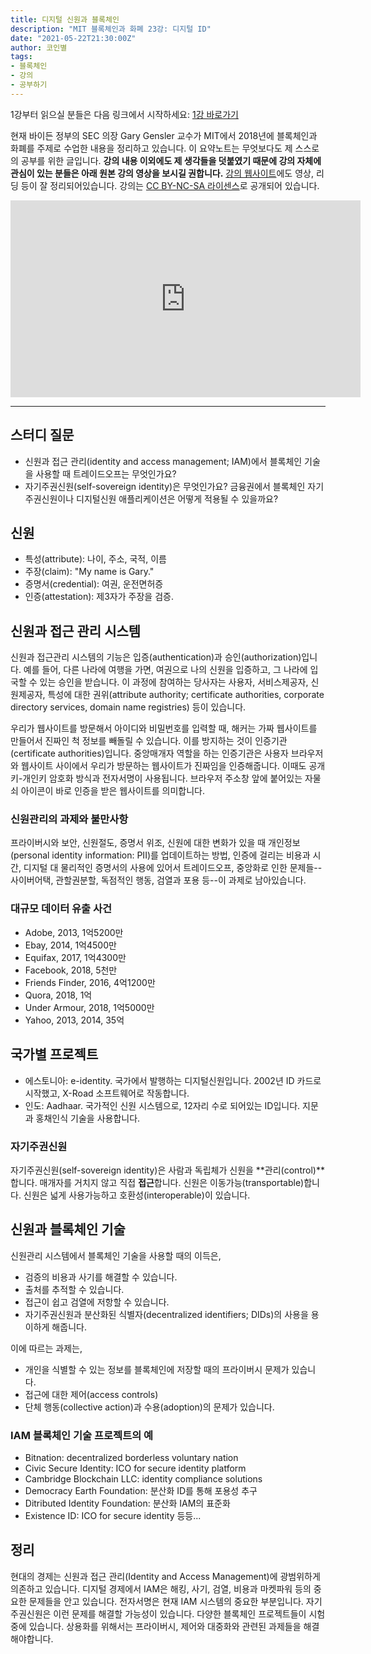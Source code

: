 ```yaml
---
title: 디지털 신원과 블록체인
description: "MIT 블록체인과 화폐 23강: 디지털 ID"
date: "2021-05-22T21:30:00Z"
author: 코인별
tags: 
- 블록체인
- 강의
- 공부하기
---
```


1강부터 읽으실 분들은 다음 링크에서 시작하세요: [1강 바로가기](https://coinmoon.xyz/mit-blockchain-course-1/)

현재 바이든 정부의 SEC 의장 Gary Gensler 교수가 MIT에서 2018년에 블록체인과 화폐를 주제로 수업한 내용을 정리하고 있습니다. 이 요약노트는 무엇보다도 제 스스로의 공부를 위한 글입니다. **강의 내용 이외에도 제 생각들을 덧붙였기 때문에 강의 자체에 관심이 있는 분들은 아래 원본 강의 영상을 보시길 권합니다.** [강의 웹사이트](https://ocw.mit.edu/courses/sloan-school-of-management/15-s12-blockchain-and-money-fall-2018/video-lectures/)에도 영상, 리딩 등이 잘 정리되어있습니다. 강의는 [CC BY-NC-SA 라이센스](https://creativecommons.org/licenses/by-nc-sa/4.0/)로 공개되어 있습니다.

<iframe width="560" height="315" src="https://www.youtube.com/embed/W06Le8fw0vU" title="YouTube video player" frameborder="0" allow="accelerometer; autoplay; clipboard-write; encrypted-media; gyroscope; picture-in-picture" allowfullscreen></iframe>

---

## 스터디 질문
- 신원과 접근 관리(identity and access management; IAM)에서 블록체인 기술을 사용할 때 트레이드오프는 무엇인가요?
- 자기주권신원(self-sovereign identity)은 무엇인가요? 금융권에서 블록체인 자기주권신원이나 디지털신원 애플리케이션은 어떻게 적용될 수 있을까요?

## 신원
- 특성(attribute): 나이, 주소, 국적, 이름
- 주장(claim): "My name is Gary."
- 증명서(credential): 여권, 운전면허증
- 인증(attestation): 제3자가 주장을 검증.

## 신원과 접근 관리 시스템
신원과 접근관리 시스템의 기능은 입증(authentication)과 승인(authorization)입니다. 예를 들어, 다른 나라에 여행을 가면, 여권으로 나의 신원을 입증하고, 그 나라에 입국할 수 있는 승인을 받습니다. 이 과정에 참여하는 당사자는 사용자, 서비스제공자, 신원제공자, 특성에 대한 권위(attribute authority; certificate authorities, corporate directory services, domain name registries) 등이 있습니다.

우리가 웹사이트를 방문해서 아이디와 비밀번호를 입력할 때, 해커는 가짜 웹사이트를 만들어서 진짜인 척 정보를 빼돌릴 수 있습니다. 이를 방지하는 것이 인증기관(certificate authorities)입니다. 중앙매개자 역할을 하는 인증기관은 사용자 브라우저와 웹사이트 사이에서 우리가 방문하는 웹사이트가 진짜임을 인증해줍니다. 이때도 공개키-개인키 암호화 방식과 전자서명이 사용됩니다. 브라우저 주소창 앞에 붙어있는 자물쇠 아이콘이 바로 인증을 받은 웹사이트를 의미합니다.

### 신원관리의 과제와 불만사항
프라이버시와 보안, 신원절도, 증명서 위조, 신원에 대한 변화가 있을 때 개인정보(personal identity information: PII)를 업데이트하는 방법, 인증에 걸리는 비용과 시간, 디지털 대 물리적인 증명서의 사용에 있어서 트레이드오프, 중앙화로 인한 문제들--사이버어택, 관할권분할, 독점적인 행동, 검열과 포용 등--이 과제로 남아있습니다.

### 대규모 데이터 유출 사건
- Adobe, 2013, 1억5200만
- Ebay, 2014, 1억4500만
- Equifax, 2017, 1억4300만
- Facebook, 2018, 5천만
- Friends Finder, 2016, 4억1200만
- Quora, 2018, 1억
- Under Armour, 2018, 1억5000만
- Yahoo, 2013, 2014, 35억

## 국가별 프로젝트
- 에스토니아: e-identity. 국가에서 발행하는 디지털신원입니다. 2002년 ID 카드로 시작했고, X-Road 소프트웨어로 작동합니다.
- 인도: Aadhaar. 국가적인 신원 시스템으로, 12자리 수로 되어있는 ID입니다. 지문과 홍채인식 기술을 사용합니다.

### 자기주권신원
자기주권신원(self-sovereign identity)은 사람과 독립체가 신원을 **관리(control)**합니다. 매개자를 거치지 않고 직접 **접근**합니다. 신원은 이동가능(transportable)합니다. 신원은 넓게 사용가능하고 호환성(interoperable)이 있습니다.

## 신원과 블록체인 기술
신원관리 시스템에서 블록체인 기술을 사용할 때의 이득은,
- 검증의 비용과 사기를 해결할 수 있습니다.
- 출처를 추적할 수 있습니다.
- 접근이 쉽고 검열에 저항할 수 있습니다.
- 자기주권신원과 분산화된 식별자(decentralized identifiers; DIDs)의 사용을 용이하게 해줍니다.

이에 따르는 과제는,
- 개인을 식별할 수 있는 정보를 블록체인에 저장할 때의 프라이버시 문제가 있습니다.
- 접근에 대한 제어(access controls)
- 단체 행동(collective action)과 수용(adoption)의 문제가 있습니다.

### IAM 블록체인 기술 프로젝트의 예
- Bitnation: decentralized borderless voluntary nation
- Civic Secure Identity: ICO for secure identity platform
- Cambridge Blockchain LLC: identity compliance solutions
- Democracy Earth Foundation: 분산화 ID를 통해 포용성 추구
- Ditributed Identity Foundation: 분산화 IAM의 표준화
- Existence ID: ICO for secure identity
등등...

## 정리
현대의 경제는 신원과 접근 관리(Identity and Access Management)에 광범위하게 의존하고 있습니다. 디지털 경제에서 IAM은 해킹, 사기, 검열, 비용과 마켓파워 등의 중요한 문제들을 안고 있습니다. 전자서명은 현재 IAM 시스템의 중요한 부분입니다. 자기주권신원은 이런 문제를 해결할 가능성이 있습니다. 다양한 블록체인 프로젝트들이 시험 중에 있습니다. 상용화를 위해서는 프라이버시, 제어와 대중화와 관련된 과제들을 해결해야합니다.
